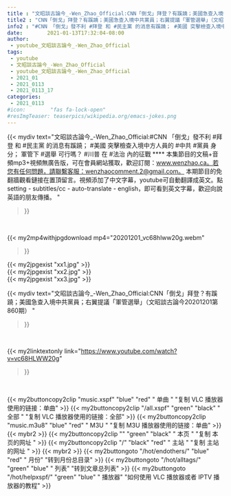 ```yaml
---
title : "文昭談古論今_-Wen_Zhao_Official:CNN「倒戈」拜登？有蹊蹺；美國急查入境中共黨員；右翼提議「軍管選舉」（文昭談古論今20201201第860期） "
title2 : "CNN「倒戈」拜登？有蹊蹺；美國急查入境中共黨員；右翼提議「軍管選舉」（文昭談古論今20201201第860期） "
info2 : "#CNN 「倒戈」發不利 #拜登 和 #民主黨 的消息有蹊蹺； #美國 突擊檢查入境中方人員的 #中共 #黨員 身分； 軍管下 #選舉 可行嗎？ #川普 在 #法治 內的征戰 **** 本集節目的文稿+音頻mp3+視頻無廣告版，可在會員網站獲取，歡迎訂閱：www.wenzhao.ca。若您有任何問題，請聯繫客服：wenzhaocomment.2@gmail.com。 本期節目的免翻牆觀看鏈接在置頂留言。視頻添加了中文字幕，youtube可自動翻譯成英文。點 setting - subtitles/cc - auto-translate - english，即可看到英文字幕，歡迎向說英語的朋友傳播。 "
date:        2021-01-13T17:32:04-08:00
author:
 - youtube_文昭談古論今_-Wen_Zhao_Official
tags:
 - youtube
 - 文昭談古論今_-Wen_Zhao_Official
 - youtube_文昭談古論今_-Wen_Zhao_Official
 - 2021_01
 - 2021_0113
 - 2021_0113_17
categories:
 - 2021_0113
#icon:        "fas fa-lock-open"
#resImgTeaser: teaserpics/wikipedia.org/emacs-jokes.png
---
```


{{< mydiv text="文昭談古論今_-Wen_Zhao_Official:#CNN 「倒戈」發不利 #拜登 和 #民主黨 的消息有蹊蹺； #美國 突擊檢查入境中方人員的 #中共 #黨員 身分； 軍管下 #選舉 可行嗎？ #川普 在 #法治 內的征戰 **** 本集節目的文稿+音頻mp3+視頻無廣告版，可在會員網站獲取，歡迎訂閱：www.wenzhao.ca。若您有任何問題，請聯繫客服：wenzhaocomment.2@gmail.com。 本期節目的免翻牆觀看鏈接在置頂留言。視頻添加了中文字幕，youtube可自動翻譯成英文。點 setting - subtitles/cc - auto-translate - english，即可看到英文字幕，歡迎向說英語的朋友傳播。 "
>}}
<br>


{{< my2mp4withjpgdownload mp4="20201201_vc68hlww20g.webm"
>}}

{{< my2jpgexist "xx1.jpg" >}}<br>
{{< my2jpgexist "xx2.jpg" >}}<br>
{{< my2jpgexist "xx3.jpg" >}}<br>



{{< mydiv text="文昭談古論今_-Wen_Zhao_Official:CNN「倒戈」拜登？有蹊蹺；美國急查入境中共黨員；右翼提議「軍管選舉」（文昭談古論今20201201第860期） "
>}}
<br>

{{< my2linktextonly link="https://www.youtube.com/watch?v=vc68HLWW20g"
>}}


<br>

{{< my2buttoncopy2clip "music.xspf"        "blue"   "red"    " 单曲 "  "复制 VLC 播放器使用的链接：单曲" >}} {{< my2buttoncopy2clip "/all.xspf"         "green"  "black"  " 全部 "  "复制 VLC 播放器使用的链接：全部" >}} {{< my2buttoncopy2clip "music.m3u8"        "blue"   "red"    " M3U  "    "复制 M3U 播放器使用的链接：单曲" >}} {{< mybr2 >}} {{< my2buttoncopy2clip ""                  "green"  "black"  " 本页 "    "复制 本页的网址 " >}} {{< my2buttoncopy2clip "/"                 "black"  "red"    " 主站 "    "复制 主站的网址 " >}} {{< mybr2 >}} {{< my2buttongoto      "/hot/endothers/"   "blue"   "red"    " 月份"   "转到月份总目录" >}} {{< my2buttongoto      "/hot/alltags/"     "green"  "blue"   " 列表"   "转到文章总列表" >}} {{< my2buttongoto      "/hot/helpxspf/"    "green"  "blue"   " 播放器" "如何使用 VLC 播放器或者 IPTV 播放器的教程" >}} 
